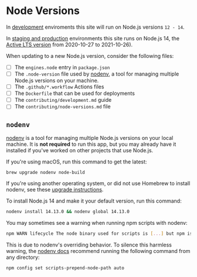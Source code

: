 # Node Versions

In [development](contributing/development.md) enviroments this site will run on Node.js versions `12 - 14`.

In [staging and production](contributing/deployments.md) environments this site runs on Node.js 14, the [Active LTS version](https://nodejs.org/en/about/releases/) from 2020-10-27 to 2021-10-26).

When updating to a new Node.js version, consider the following files:

- [ ] The `engines.node` entry in `package.json`
- [ ] The `.node-version` file used by [nodenv](https://github.com/nodenv/nodenv), a tool for managing multiple Node.js versions on your machine.
- [ ] The `.github/*.workflow` Actions files
- [ ] The `Dockerfile` that can be used for deployments
- [ ] The `contributing/development.md` guide
- [ ] The `contributing/node-versions.md` file

## `nodenv`

[nodenv](https://github.com/nodenv/nodenv) is a tool for managing multiple Node.js versions on your local machine. It is **not required** to run this app, but you may already have it installed if you've worked on other projects that use Node.js.

If you're using macOS, run this command to get the latest:

```
brew upgrade nodenv node-build
```

If you're using another operating system, or did not use Homebrew to install nodenv, see these [upgrade instructions](https://github.com/nodenv/nodenv#installation).

To install Node.js 14 and make it your default version, run this command:

```sh
nodenv install 14.13.0 && nodenv global 14.13.0
```

You may sometimes see a warning when running npm scripts with nodenv:

```sh
npm WARN lifecycle The node binary used for scripts is [...] but npm is using [...]
```

This is due to nodenv's overriding behavior. To silence this harmless warning, the [nodenv docs](https://github.com/nodenv/nodenv/wiki/FAQ#npm-warning-about-mismatched-binaries) recommend running the following command from any directory:

```sh
npm config set scripts-prepend-node-path auto
```
